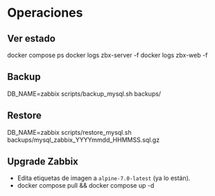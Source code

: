 # Operaciones

## Ver estado
docker compose ps
docker logs zbx-server -f
docker logs zbx-web -f

## Backup
DB_NAME=zabbix scripts/backup_mysql.sh backups/

## Restore
DB_NAME=zabbix scripts/restore_mysql.sh backups/mysql_zabbix_YYYYmmdd_HHMMSS.sql.gz

## Upgrade Zabbix
- Edita etiquetas de imagen a `alpine-7.0-latest` (ya lo están).
- docker compose pull && docker compose up -d
